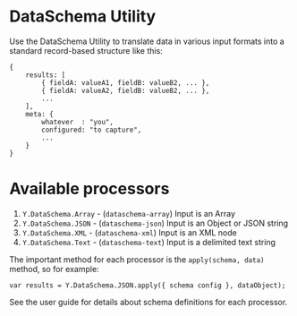 DataSchema Utility
==================

Use the DataSchema Utility to translate data in various input formats into a standard record-based structure like this:

    {
        results: [
            { fieldA: valueA1, fieldB: valueB2, ... },
            { fieldA: valueA2, fieldB: valueB2, ... },
            ...
        ],
        meta: {
            whatever  : "you",
            configured: "to capture",
            ...
        }
    }

Available processors
====================

1.  `Y.DataSchema.Array` - (`dataschema-array`) Input is an Array
2.  `Y.DataSchema.JSON` - (`dataschema-json`) Input is an Object or JSON string
3.  `Y.DataSchema.XML` - (`dataschema-xml`) Input is an XML node
4.  `Y.DataSchema.Text` - (`dataschema-text`) Input is a delimited text string

The important method for each processor is the `apply(schema, data)` method, so for example:

    var results = Y.DataSchema.JSON.apply({ schema config }, dataObject);

See the user guide for details about schema definitions for each processor.

